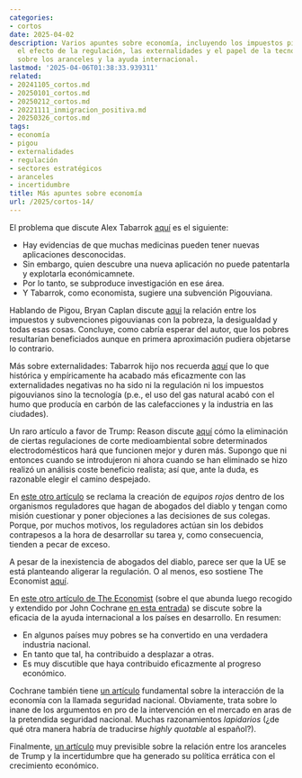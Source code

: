 ```yaml
---
categories:
- cortos
date: 2025-04-02
description: Varios apuntes sobre economía, incluyendo los impuestos pigouvianos,
  el efecto de la regulación, las externalidades y el papel de la tecnología. También
  sobre los aranceles y la ayuda internacional.
lastmod: '2025-04-06T01:38:33.939311'
related:
- 20241105_cortos.md
- 20250101_cortos.md
- 20250212_cortos.md
- 20221111_inmigracion_positiva.md
- 20250326_cortos.md
tags:
- economía
- pigou
- externalidades
- regulación
- sectores estratégicos
- aranceles
- incertidumbre
title: Más apuntes sobre economía
url: /2025/cortos-14/
---
```


El problema que discute Alex Tabarrok [aquí](https://marginalrevolution.com/marginalrevolution/2025/04/ai-discovers-new-uses-for-old-drugs.html) es el siguiente:
- Hay evidencias de que muchas medicinas pueden tener nuevas aplicaciones desconocidas.
- Sin embargo, quien descubre una nueva aplicación no puede patentarla y explotarla económicamnete.
- Por lo tanto, se subproduce investigación en ese área.
- Y Tabarrok, como economista, sugiere una subvención Pigouviana.

Hablando de Pigou, Bryan Caplan discute [aqui](https://www.betonit.ai/p/pigou-and-the-poor) la relación entre los impuestos y subvenciones pigouvianas con la pobreza, la desigualdad y todas esas cosas.
Concluye, como cabría esperar del autor, que los pobres resultarían beneficiados aunque en primera aproximación pudiera objetarse lo contrario.

Más sobre externalidades: Tabarrok hijo nos recuerda [aquí](https://www.maximum-progress.com/p/most-externalities-are-solved-with) que lo que histórica y empíricamente ha acabado más eficazmente con las externalidades negativas no ha sido ni la regulación ni los impuestos pigouvianos sino la tecnología (p.e., el uso del gas natural acabó con el humo que producía en carbón de las calefacciones y la industria en las ciudades).

Un raro artículo a favor de Trump: Reason discute [aquí](https://reason.com/?p=8324338) cómo la eliminación de ciertas regulaciones de corte medioambiental sobre determinados electrodomésticos hará que funcionen mejor y duren más. Supongo que ni entonces cuando se introdujeron ni ahora cuando se han eliminado se hizo realizó un análisis coste beneficio realista; así que, ante la duda, es razonable elegir el camino despejado.

En [este otro artículo](https://www.samdumitriu.com/p/why-regulators-need-a-red-team) se reclama la creación de _equipos rojos_ dentro de los organismos reguladores que hagan de abogados del diablo y tengan como misión cuestionar y poner objeciones a las decisiones de sus colegas. Porque, por muchos motivos, los reguladores actúan sin los debidos contrapesos a la hora de desarrollar su tarea y, como consecuencia, tienden a pecar de exceso.

A pesar de la inexistencia de abogados del diablo, parece ser que la UE se está planteando aligerar la regulación. O al menos, eso sostiene The Economist [aquí](https://www.economist.com/business/2025/02/20/europe-is-set-to-start-cutting-red-tape-lightly).

En [este otro artículo de The Economist](https://www.economist.com/finance-and-economics/2025/03/06/aid-cannot-make-poor-countries-rich) (sobre el que abunda luego recogido y extendido por John Cochrane [en esta entrada](https://www.grumpy-economist.com/p/aid)) se discute sobre la eficacia de la ayuda internacional a los países en desarrollo. En resumen:
- En algunos países muy pobres se ha convertido en una verdadera industria nacional.
- En tanto que tal, ha contribuido a desplazar a otras.
- Es muy discutible que haya contribuido eficazmente al progreso económico.

Cochrane también tiene [un artículo](https://www.grumpy-economist.com/p/economic-statecraft-and-trade) fundamental sobre la interacción de la economía con la llamada seguridad nacional. Obviamente, trata sobre lo inane de los argumentos en pro de la intervención en el mercado en aras de la pretendida seguridad nacional. Muchas razonamientos _lapidarios_ (¿de qué otra manera habría de traducirse _highly quotable_ al español?).

Finalmente, [un artículo](https://www.kentclarkcenter.org/filterable-categories/tariffs-vs-uncertainty/) muy previsible sobre la relación entre los aranceles de Trump y la incertidumbre que ha generado su política errática con el crecimiento económico.